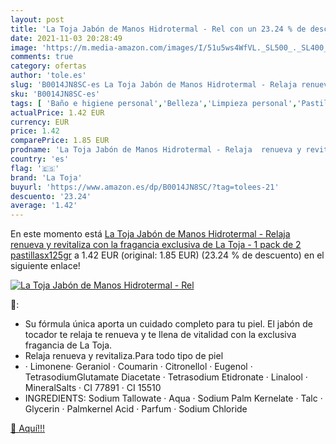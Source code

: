 ```yaml
---
layout: post
title: 'La Toja Jabón de Manos Hidrotermal - Rel con un 23.24 % de descuento'
date: 2021-11-03 20:28:49
image: 'https://m.media-amazon.com/images/I/51u5ws4WfVL._SL500_._SL400_.jpg'
comments: true
category: ofertas
author: 'tole.es'
slug: 'B0014JN8SC-es La Toja Jabón de Manos Hidrotermal - Relaja renueva y...'
sku: 'B0014JN8SC-es'
tags: [ 'Baño e higiene personal','Belleza','Limpieza personal','Pastillas de jabón','jabón','la','la toja','toja', ]
actualPrice: 1.42 EUR
currency: EUR
price: 1.42
comparePrice: 1.85 EUR
prodname: 'La Toja Jabón de Manos Hidrotermal - Relaja  renueva y revitaliza con la fragancia exclusiva de La Toja - 1 pack de 2 pastillasx125gr'
country: 'es'
flag: '🇪🇸'
brand: 'La Toja'
buyurl: 'https://www.amazon.es/dp/B0014JN8SC/?tag=tolees-21'
descuento: '23.24'
average: '1.42'
---
```


En este momento está [La Toja Jabón de Manos Hidrotermal - Relaja  renueva y revitaliza con la fragancia exclusiva de La Toja - 1 pack de 2 pastillasx125gr](https://www.amazon.es/dp/B0014JN8SC/?tag=tolees-21) a 1.42 EUR (original: 1.85 EUR) (23.24 %  de descuento) en el siguiente enlace!

[![La Toja Jabón de Manos Hidrotermal - Rel](https://m.media-amazon.com/images/I/51u5ws4WfVL._SL500_._SL400_.jpg)](https://www.amazon.es/dp/B0014JN8SC/?tag=tolees-21)

🔎:

- Su fórmula única aporta un cuidado completo para tu piel. El jabón de tocador te relaja te renueva y te llena de vitalidad con la exclusiva fragancia de La Toja.
- Relaja renueva y revitaliza.Para todo tipo de piel
- · Limonene· Geraniol · Coumarin · Citronellol · Eugenol · TetrasodiumGlutamate Diacetate · Tetrasodium Etidronate · Linalool · MineralSalts · CI 77891 · CI 15510
- INGREDIENTS: Sodium Tallowate · Aqua · Sodium Palm Kernelate · Talc · Glycerin · Palmkernel Acid · Parfum · Sodium Chloride

[🛒 Aquí!!!](https://www.amazon.es/dp/B0014JN8SC/?tag=tolees-21)
